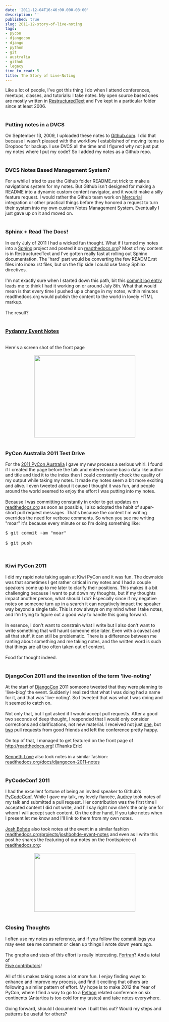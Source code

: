 ```yaml
---
date: '2011-12-04T16:46:00.000-08:00'
description: ''
published: true
slug: 2011-12-story-of-live-noting
tags:
- pycon
- djangocon
- django
- python
- git
- australia
- github
- legacy
time_to_read: 5
title: The Story of Live-Noting
---
```


Like a lot of people, I've got this thing I do when I attend conferences, meetups, classes, and tutorials: I take notes. My open source based ones are mostly written in <a href="http://en.wikipedia.org/wiki/ReStructuredText">RestructuredText</a> and I've kept in a particular folder since at least 2006.<br /><br /><h3>Putting notes in a DVCS</h3>On September 13, 2009, I uploaded these notes to <a href="http://github.com">Github.com</a>. I did that because I wasn't pleased with the workflow I established of moving items to Dropbox for backup. I use DVCS all the time and I figured why not just put my notes where I put my code? So I added my notes as a Github repo.<br /><br /><h3>DVCS Notes Based Management System?</h3>For a while I tried to use the Github folder README.rst trick to make a navigations system for my notes. But Github isn't designed for making a README into a dynamic custom content navigator, and it would make a silly feature request. I would rather the Github team work on <a href="http://en.wikipedia.org/wiki/Mercurial">Mercurial</a> integration or other practical things before they honored a request to turn their system into my own custom Notes Management System. Eventually I just gave up on it and moved on.<br /><br /><h3>Sphinx + Read The Docs!</h3>In early July of 2011 I had a wicked fun thought. What if I turned my notes into a <a href="http://en.wikipedia.org/wiki/Mercurial">Sphinx</a> project and posted it on <a href="http://readthedocs.org">readthedocs.org</a>? Most of my content is in RestructuredText and I've gotten really fast at rolling out Sphinx documentation. The 'hard' part would be converting the few README.rst files into index.rst files, but on the flip side I could use fancy Sphinx directives.<br /><br />I'm not exactly sure when I started down this path, bit this <a href="https://github.com/pydanny/pydanny-event-notes/commit/2d17305ee7e75c9972d9f3fad3b35afdc3cc4a30#Makefile">commit log entry</a> leads me to think I had it working on or around July 8th. What that would mean is that every time I pushed up a change in my notes, within minutes readthedocs.org would publish the content to the world in lovely HTML markup.<br /><br />The result?<br /><br /><h3><a href="http://pydanny-event-notes.readthedocs.org/">Pydanny Event Notes</a></h3><br />Here's a screen shot of the front page<br /><br /><div class="separator" style="clear: both; text-align: center;"><a href="http://pydanny-event-notes.readthedocs.org" style="margin-left: 1em; margin-right: 1em;"><img border="0" height="260" src="http://1.bp.blogspot.com/-4x7yIGXZLzE/TtwS1kBMkxI/AAAAAAAAA_o/DsJOE5zxABM/s320/Screen%2BShot%2B2011-12-04%2Bat%2B4.39.23%2BPM.png" width="320" /></a></div><br /><h3>PyCon Australia 2011 Test Drive</h3>For the <a href="http://pycon-au.org/2011/about/">2011 PyCon Australia</a> I gave my new process a serious whirl. I found if I created the page before the talk and entered some basic data like author and title and tied it to the index then I could constantly check the quality of my output while taking my notes. It made my notes seem a bit more exciting and alive. I even tweeted about it cause I thought it was fun, and people around the world seemed to enjoy the effort I was putting into my notes. <br /><br />Because I was committing constantly in order to get updates on <a href="http://readthedocs.org">readthedocs.org</a> as soon as possible, I also adopted the habit of super-short pull request messages. That's because the content I'm writing overrides the need for verbose comments. So when you see me writing "moar" it's because every minute or so I'm doing something like:<br /><pre class="pretty-print bash">$ git commit -am "moar"<br /> $ git push<br /></pre><br /><h3>Kiwi PyCon 2011</h3>I did my rapid note taking again at Kiwi PyCon and it was fun. The downside was that sometimes I get rather critical in my notes and I had a couple speakers come up to me later to clarify their positions. This makes it a bit challenging because I want to put down my thoughts, but if my thoughts impact another person, what should I do? Especially since if my negative notes on someone turn up in a search it can negatively impact the speaker way beyond a single talk. This is now always on my mind when I take notes, and I'm trying to figure out a good way to handle this going forward.<br /><br />In essence, I don't want to constrain what I write but I also don't want to write something that will haunt someone else later. Even with a caveat and all that stuff, it can still be problematic. There is a difference between me ranting about something and me taking notes, and the written word is such that things are all too often taken out of context.<br /><br />Food for thought indeed.<br /><br /><h3>DjangoCon 2011 and the invention of the term 'live-noting'</h3>At the start of <a href="http://djangocon.us/">DjangoCon</a> 2011 someone tweeted that they were planning to 'live-blog' the event. Suddenly I realized that what I was doing had a name for it, and that was 'live-noting'. So I tweeted that was what I was doing and it seemed to catch on.<br /><br />Not only that, but I got asked if I would accept pull requests. After a good two seconds of deep thought, I responded that I would only consider corrections and clarifications, not new material.  I received not just <a href="https://github.com/pydanny/pydanny-event-notes/pull/1">one</a>, but <a href="https://github.com/pydanny/pydanny-event-notes/pull/2">two</a> pull requests from good friends and left the conference pretty happy. <br /><br />On top of that, I managed to get featured on the front page of <a href="http://readthedocs.org/">http://readthedocs.org</a>! (Thanks Eric)<br /><br /><a href="https://twitter.com/kennethlove">Kenneth Love</a> also took notes in a similar fashion: <a href="http://readthedocs.org/docs/djangocon-2011-notes/">readthedocs.org/docs/djangocon-2011-notes</a><br /><br /><h3>PyCodeConf 2011</h3>I had the excellent fortune of being an invited speaker to Github's <a href="http://py.codeconf.com/">PyCodeConf</a>. While I gave my talk, my lovely fiancée, <a href="http://twitter.com/audreyr">Audrey</a> took notes of my talk and submitted a pull request. Her contribution was the first time I accepted content I did not write, and I'll say right now she's the only one for whom I will accept such content. On the other hand, If you take notes when I present let me know and I'll link to them from my own notes.<br /><br /><a href="https://twitter.com/#!/joshbohde">Josh Bohde</a> also took notes at the event in a similar fashion <a href="http://readthedocs.org/projects/joshbohde-event-notes/">readthedocs.org/projects/joshbohde-event-notes</a> and even as I write this post he shares the featuring of our notes on the frontispiece of <a href="http://readthedocs.org/">readthedocs.org</a>:<br /><br /><div class="separator" style="clear: both; text-align: center;"><a href="http://2.bp.blogspot.com/-MFII1ZIN1Y8/TtwTTKDzFvI/AAAAAAAAA_0/opbu44Ixvvc/s1600/Screen%2BShot%2B2011-12-04%2Bat%2B4.41.24%2BPM.png" style="margin-left: 1em; margin-right: 1em;"><img border="0" height="186" src="http://2.bp.blogspot.com/-MFII1ZIN1Y8/TtwTTKDzFvI/AAAAAAAAA_0/opbu44Ixvvc/s320/Screen%2BShot%2B2011-12-04%2Bat%2B4.41.24%2BPM.png" width="320" /></a></div><br /><h3>Closing Thoughts</h3>I often use my notes as reference, and if you follow the <a href="https://github.com/pydanny/pydanny-event-notes/commits/master">commit logs</a> you may even see me comment or clean up things I wrote down years ago.<br /><br />The graphs and stats of this effort is really interesting. <a href="https://github.com/pydanny/pydanny-event-notes/graphs/languages">Fortran</a>? And a total of <br /><a href="https://github.com/pydanny/pydanny-event-notes/contributors">Five contributors</a>! <br /><br />All of this makes taking notes a lot more fun. I enjoy finding ways to enhance and improve my process, and find it exciting that others are following a similar pattern of effort. My hope is to make 2012 the Year of PyCon, where I find a way to go to a <a href="http://python.org">Python</a> related conference on six continents (Antartica is too cold for my tastes) and take notes everywhere.<br /><br />Going forward, should I document how I built this out? Would my steps and patterns be useful for others?